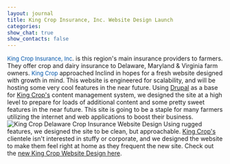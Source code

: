 ```yaml
---
layout: journal
title: King Crop Insurance, Inc. Website Design Launch
categories: 
show_chat: true
show_contacts: false
---
```


<a href="" style="margin-top: 0px; margin-right: 0px; margin-bottom: 0px; margin-left: 0px; padding-top: 0px; padding-right: 0px; padding-bottom: 0px; padding-left: 0px; border-top-width: 0px; border-right-width: 0px; border-bottom-width: 0px; border-left-width: 0px; border-style: initial; border-color: initial; outline-width: 0px; outline-style: initial; outline-color: initial; font-size: 13px; vertical-align: baseline; background-image: initial; background-attachment: initial; background-origin: initial; background-clip: initial; background-color: transparent; line-height: inherit; text-align: left; color: rgb(0, 85, 170); text-decoration: none; background-position: initial initial; background-repeat: initial initial; " target="_blank">King Crop Insurance, Inc</a>. is this region&#39;s main insurance providers to farmers. They offer crop and dairy insurance to Delaware, Maryland &amp; Virginia farm owners.&nbsp;<a href="" style="margin-top: 0px; margin-right: 0px; margin-bottom: 0px; margin-left: 0px; padding-top: 0px; padding-right: 0px; padding-bottom: 0px; padding-left: 0px; border-top-width: 0px; border-right-width: 0px; border-bottom-width: 0px; border-left-width: 0px; border-style: initial; border-color: initial; outline-width: 0px; outline-style: initial; outline-color: initial; font-size: 13px; vertical-align: baseline; background-image: initial; background-attachment: initial; background-origin: initial; background-clip: initial; background-color: transparent; line-height: inherit; text-align: left; color: rgb(0, 85, 170); text-decoration: none; background-position: initial initial; background-repeat: initial initial; " target="_blank">King Crop</a>&nbsp;approached Inclind in hopes for a fresh website designed with growth in mind. This website is engineered for scalability, and will be hosting some very cool features in the near future. Using <a href="/cms/drupal-cms.htm" title="Drupal Content Management System">Drupal</a> as a base for <a href="http://www.kingcrop.com" target="_blank">King Crop&#39;s</a> content management system, we designed the site at a high level to prepare for loads of additional content and some pretty sweet features in the near future. This site is going to be a staple for many farmers utilizing the internet and web applications to boost their business. <img alt="King Crop Delaware Crop Insurance Website Design" src="/sites/default/files/King-crop-insurance.png" /> Using rugged features, we designed the site to be clean, but approachable. <a href="http://www.kingcrop.com" target="_blank">King Crop&#39;s</a> clientele isn&#39;t interested in stuffy or corporate, and we designed the website to make them feel right at home as they frequent the new site. Check out the <a href="http://www.kingcrop.com" title="Delmarva Crop &amp; Dairy Insurance">new King Crop Website Design here</a>.